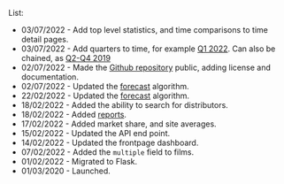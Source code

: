 List:

* 03/07/2022 - Add top level statistics, and time comparisons to time detail pages.
* 03/07/2022 - Add quarters to time, for example [Q1 2022](/time/2022/q1). Can also be chained, as [Q2-Q4 2019](/time/2019/q2/q4)
* 02/07/2022 - Made the [Github repository](https://github.com/AndyRae/uk-box-office) public, adding license and documentation.
* 02/07/2022 - Updated the [forecast](/reports/forecast) algorithm.
* 22/02/2022 - Updated the [forecast](/reports/forecast) algorithm.
* 18/02/2022 - Added the ability to search for distributors.
* 18/02/2022 - Added [reports](/reports).
* 17/02/2022 - Added market share, and site averages.
* 15/02/2022 - Updated the API end point.
* 14/02/2022 - Updated the frontpage dashboard.
* 07/02/2022 - Added the `multiple` field to films.
* 01/02/2022 - Migrated to Flask.
* 01/03/2020 - Launched.
